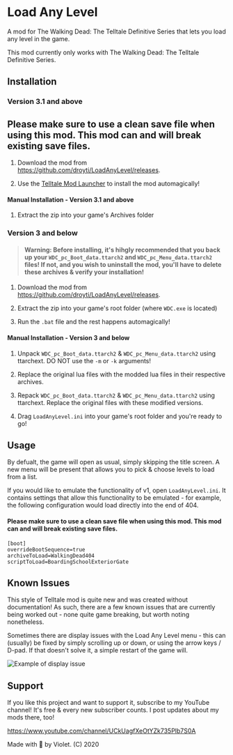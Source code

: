 # Load Any Level
A mod for The Walking Dead: The Telltale Definitive Series that lets you load any level in the game.

This mod currently only works with The Walking Dead: The Telltale Definitive Series.

## Installation

### Version 3.1 and above

## Please make sure to use a clean save file when using this mod. This mod can and will break existing save files.


1. Download the mod from https://github.com/droyti/LoadAnyLevel/releases.

2. Use the [Telltale Mod Launcher](https://github.com/Telltale-Modding-Group/TelltaleModLauncher) to install the mod automagically!

#### Manual Installation - Version 3.1 and above

1. Extract the zip into your game's Archives folder

### Version 3 and below

> #### Warning: Before installing, it's hihgly recommended that you back up your `WDC_pc_Boot_data.ttarch2` and `WDC_pc_Menu_data.ttarch2` files! If not, and you wish to uninstall the mod, you'll have to delete these archives & verify your installation!

1. Download the mod from https://github.com/droyti/LoadAnyLevel/releases.

2. Extract the zip into your game's root folder (where `WDC.exe` is located)

3. Run the `.bat` file and the rest happens automagically!

#### Manual Installation - Version 3 and below

1. Unpack `WDC_pc_Boot_data.ttarch2` & `WDC_pc_Menu_data.ttarch2` using ttarchext. DO NOT use the `-m` or `-k` arguments!

2. Replace the original lua files with the modded lua files in their respective archives.

3. Repack `WDC_pc_Boot_data.ttarch2` & `WDC_pc_Menu_data.ttarch2` using ttarchext. Replace the original files with these modified versions.

4. Drag `LoadAnyLevel.ini` into your game's root folder and you're ready to go!

## Usage

By defualt, the game will open as usual, simply skipping the title screen. A new menu will be present that allows you to pick & choose levels to load from a list.

If you would like to emulate the functionality of v1, open `LoadAnyLevel.ini`. It contains settings that allow this functionality to be emulated - for example, the following configuration would load directly into the end of 404.

#### Please make sure to use a clean save file when using this mod. This mod can and will break existing save files.

```
[boot]
overrideBootSequence=true
archiveToLoad=WalkingDead404
scriptToLoad=BoardingSchoolExteriorGate
```

## Known Issues

This style of Telltale mod is quite new and was created without documentation! As such, there are a few known issues that are currently being worked out - none quite game breaking, but worth noting nonetheless.

Sometimes there are display issues with the Load Any Level menu - this can (usually) be fixed by simply scrolling up or down, or using the arrow keys / D-pad. If that doesn't solve it, a simple restart of the game will.

![Example of display issue](https://i.imgur.com/xxI7gsL.png)

## Support

If you like this project and want to support it, subscribe to my YouTube channel! It's free & every new subscriber counts. I post updates about my mods there, too!

https://www.youtube.com/channel/UCkUagfXeOtYZk735Plb7S0A

Made with 🖤 by Violet. (C) 2020
